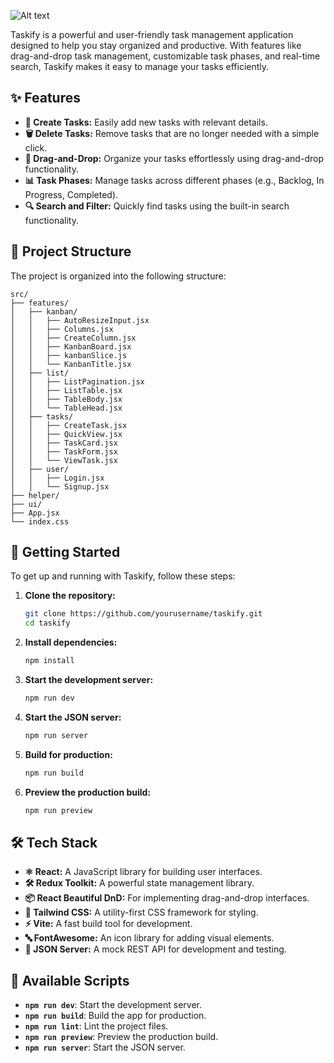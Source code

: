 ![Alt text]('/images/logo.png')

Taskify is a powerful and user-friendly task management application designed to help you stay organized and productive. With features like drag-and-drop task management, customizable task phases, and real-time search, Taskify makes it easy to manage your tasks efficiently.

## ✨ Features

- **📝 Create Tasks:** Easily add new tasks with relevant details.
- **🗑️ Delete Tasks:** Remove tasks that are no longer needed with a simple click.
- **🔄 Drag-and-Drop:** Organize your tasks effortlessly using drag-and-drop functionality.
- **📊 Task Phases:** Manage tasks across different phases (e.g., Backlog, In Progress, Completed).
- **🔍 Search and Filter:** Quickly find tasks using the built-in search functionality.

## 📂 Project Structure

The project is organized into the following structure:

```plaintext
src/
├── features/
│   ├── kanban/
│   │   ├── AutoResizeInput.jsx
│   │   ├── Columns.jsx
│   │   ├── CreateColumn.jsx
│   │   ├── KanbanBoard.jsx
│   │   ├── kanbanSlice.js
│   │   └── KanbanTitle.jsx
│   ├── list/
│   │   ├── ListPagination.jsx
│   │   ├── ListTable.jsx
│   │   ├── TableBody.jsx
│   │   └── TableHead.jsx
│   ├── tasks/
│   │   ├── CreateTask.jsx
│   │   ├── QuickView.jsx
│   │   ├── TaskCard.jsx
│   │   ├── TaskForm.jsx
│   │   └── ViewTask.jsx
│   ├── user/
│   │   ├── Login.jsx
│   │   └── Signup.jsx
├── helper/
├── ui/
├── App.jsx
└── index.css
```

## 🚀 Getting Started

To get up and running with Taskify, follow these steps:

1. **Clone the repository:**
   ```bash
   git clone https://github.com/yourusername/taskify.git
   cd taskify
   ```

2. **Install dependencies:**
   ```bash
   npm install
   ```

3. **Start the development server:**
   ```bash
   npm run dev
   ```

4. **Start the JSON server:**
   ```bash
   npm run server
   ```

5. **Build for production:**
   ```bash
   npm run build
   ```

6. **Preview the production build:**
   ```bash
   npm run preview
   ```

## 🛠️ Tech Stack

- **⚛️ React:** A JavaScript library for building user interfaces.
- **🛠️ Redux Toolkit:** A powerful state management library.
- **📦 React Beautiful DnD:** For implementing drag-and-drop interfaces.
- **🎨 Tailwind CSS:** A utility-first CSS framework for styling.
- **⚡ Vite:** A fast build tool for development.
- **🔤 FontAwesome:** An icon library for adding visual elements.
- **📡 JSON Server:** A mock REST API for development and testing.

## 📜 Available Scripts

- **`npm run dev`**: Start the development server.
- **`npm run build`**: Build the app for production.
- **`npm run lint`**: Lint the project files.
- **`npm run preview`**: Preview the production build.
- **`npm run server`**: Start the JSON server.
